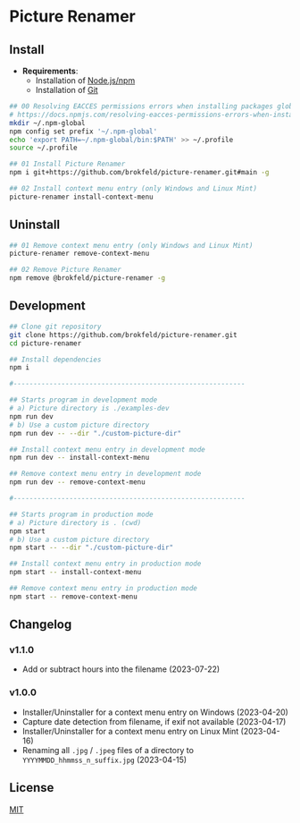 # Picture Renamer

## Install

* **Requirements**:
  * Installation of [Node.js/npm](https://nodejs.org/)
  * Installation of [Git](https://git-scm.com/)

```bash
## 00 Resolving EACCES permissions errors when installing packages globally (only on Linux Mint)
# https://docs.npmjs.com/resolving-eacces-permissions-errors-when-installing-packages-globally
mkdir ~/.npm-global
npm config set prefix '~/.npm-global'
echo 'export PATH=~/.npm-global/bin:$PATH' >> ~/.profile
source ~/.profile
```

```bash
## 01 Install Picture Renamer
npm i git+https://github.com/brokfeld/picture-renamer.git#main -g

## 02 Install context menu entry (only Windows and Linux Mint)
picture-renamer install-context-menu
```

## Uninstall

```bash
## 01 Remove context menu entry (only Windows and Linux Mint)
picture-renamer remove-context-menu

## 02 Remove Picture Renamer
npm remove @brokfeld/picture-renamer -g
```

## Development

```bash
## Clone git repository
git clone https://github.com/brokfeld/picture-renamer.git
cd picture-renamer

## Install dependencies
npm i

#----------------------------------------------------------

## Starts program in development mode
# a) Picture directory is ./examples-dev
npm run dev
# b) Use a custom picture directory
npm run dev -- --dir "./custom-picture-dir"

## Install context menu entry in development mode
npm run dev -- install-context-menu

## Remove context menu entry in development mode
npm run dev -- remove-context-menu

#----------------------------------------------------------

## Starts program in production mode
# a) Picture directory is . (cwd)
npm start
# b) Use a custom picture directory
npm start -- --dir "./custom-picture-dir"

## Install context menu entry in production mode
npm start -- install-context-menu

## Remove context menu entry in production mode
npm start -- remove-context-menu
```

## Changelog

### v1.1.0

* Add or subtract hours into the filename (2023-07-22)

### v1.0.0

* Installer/Uninstaller for a context menu entry on Windows (2023-04-20)
* Capture date detection from filename, if exif not available (2023-04-17)
* Installer/Uninstaller for a context menu entry on Linux Mint (2023-04-16)
* Renaming all `.jpg` / `.jpeg` files of a directory to `YYYYMMDD_hhmmss_n_suffix.jpg` (2023-04-15)

## License

[MIT](LICENSE)

